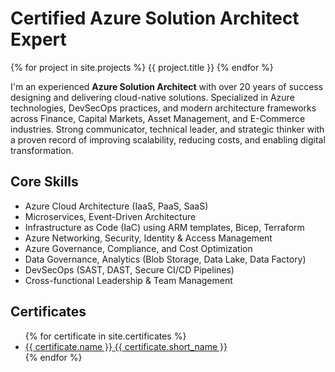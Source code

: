 # Certified Azure Solution Architect Expert

{% for project in site.projects %}
    {{ project.title }}
{% endfor %}

I'm an experienced **Azure Solution Architect** with over 20 years of success designing and delivering cloud-native solutions. Specialized in Azure technologies, DevSecOps practices, and modern architecture frameworks across Finance, Capital Markets, Asset Management, and E-Commerce industries. Strong communicator, technical leader, and strategic thinker with a proven record of improving scalability, reducing costs, and enabling digital transformation.

## Core Skills

* Azure Cloud Architecture (IaaS, PaaS, SaaS)
* Microservices, Event-Driven Architecture
* Infrastructure as Code (IaC) using ARM templates, Bicep, Terraform
* Azure Networking, Security, Identity & Access Management
* Azure Governance, Compliance, and Cost Optimization
* Data Governance, Analytics (Blob Storage, Data Lake, Data Factory)
* DevSecOps (SAST, DAST, Secure CI/CD Pipelines)
* Cross-functional Leadership & Team Management

## Certificates

<ul>
{% for certificate in site.certificates %}
    <li><a href="{{ certificate.url }}">{{ certificate.name }} {{ certificate.short_name }}</a></li>
{% endfor %}
</ul>
